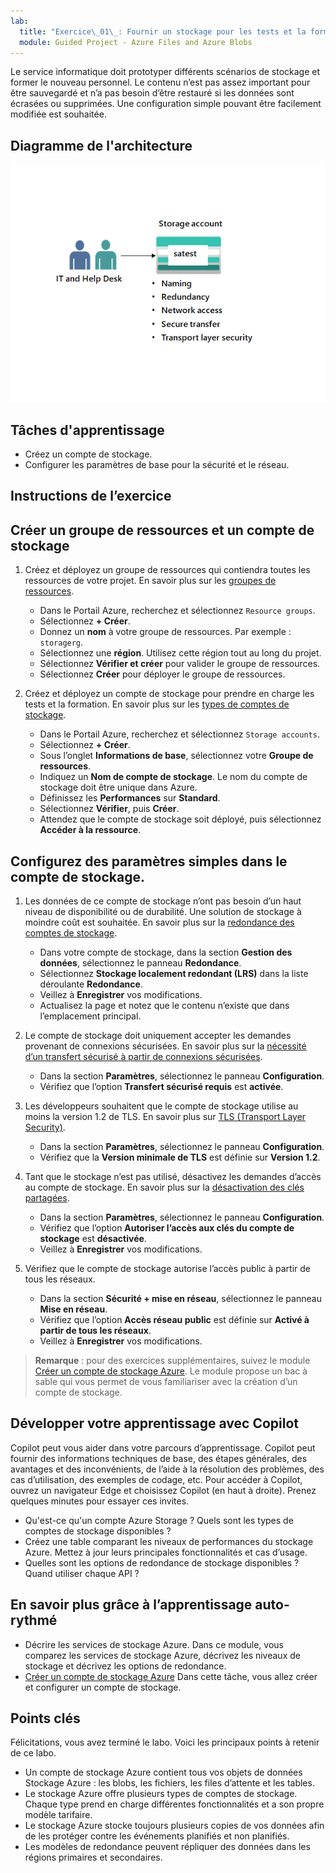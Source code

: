 ```yaml
---
lab:
  title: "Exercice\_01\_: Fournir un stockage pour les tests et la formation du service informatique"
  module: Guided Project - Azure Files and Azure Blobs
---
```


Le service informatique doit prototyper différents scénarios de stockage et former le nouveau personnel. Le contenu n’est pas assez important pour être sauvegardé et n’a pas besoin d’être restauré si les données sont écrasées ou supprimées. Une configuration simple pouvant être facilement modifiée est souhaitée.

## Diagramme de l'architecture
![Diagramme avec un compte de stockage](../Media/task-1.png)

## Tâches d'apprentissage
- Créez un compte de stockage. 
- Configurer les paramètres de base pour la sécurité et le réseau. 

## Instructions de l’exercice

## Créer un groupe de ressources et un compte de stockage

1. Créez et déployez un groupe de ressources qui contiendra toutes les ressources de votre projet. En savoir plus sur les [groupes de ressources](https://learn.microsoft.com/azure/azure-resource-manager/management/manage-resource-groups-portal).
    - Dans le Portail Azure, recherchez et sélectionnez `Resource groups`.
    - Sélectionnez **+ Créer**.
    - Donnez un **nom** à votre groupe de ressources. Par exemple : `storagerg`.
    - Sélectionnez une **région**. Utilisez cette région tout au long du projet. 
    - Sélectionnez **Vérifier et créer** pour valider le groupe de ressources.
    - Sélectionnez **Créer** pour déployer le groupe de ressources.

1. Créez et déployez un compte de stockage pour prendre en charge les tests et la formation. En savoir plus sur les [types de comptes de stockage](https://learn.microsoft.com/azure/storage/common/storage-account-overview#types-of-storage-accounts).
    - Dans le Portail Azure, recherchez et sélectionnez `Storage accounts`. 
    - Sélectionnez **+ Créer**.
    - Sous l’onglet **Informations de base**, sélectionnez votre **Groupe de ressources**.
    - Indiquez un **Nom de compte de stockage**. Le nom du compte de stockage doit être unique dans Azure. 
    - Définissez les **Performances** sur **Standard**. 
    - Sélectionnez **Vérifier**, puis **Créer**. 
    - Attendez que le compte de stockage soit déployé, puis sélectionnez **Accéder à la ressource**.  

## Configurez des paramètres simples dans le compte de stockage.

1. Les données de ce compte de stockage n’ont pas besoin d’un haut niveau de disponibilité ou de durabilité. Une solution de stockage à moindre coût est souhaitée. En savoir plus sur la [redondance des comptes de stockage](https://learn.microsoft.com/azure/storage/common/storage-redundancy#locally-redundant-storage).
    - Dans votre compte de stockage, dans la section **Gestion des données**, sélectionnez le panneau **Redondance**.
    - Sélectionnez **Stockage localement redondant (LRS)** dans la liste déroulante **Redondance**. 
    - Veillez à **Enregistrer** vos modifications. 
    - Actualisez la page et notez que le contenu n’existe que dans l’emplacement principal. 

1. Le compte de stockage doit uniquement accepter les demandes provenant de connexions sécurisées. En savoir plus sur la [nécessité d’un transfert sécurisé à partir de connexions sécurisées](https://learn.microsoft.com/azure/storage/common/storage-require-secure-transfer).
    - Dans la section **Paramètres**, sélectionnez le panneau **Configuration**.
    - Vérifiez que l’option **Transfert sécurisé requis** est **activée**. 

1. Les développeurs souhaitent que le compte de stockage utilise au moins la version 1.2 de TLS. En savoir plus sur [TLS (Transport Layer Security)](https://learn.microsoft.com//azure/storage/common/transport-layer-security-configure-minimum-version?tabs=portal).
    - Dans la section **Paramètres**, sélectionnez le panneau **Configuration**.
    - Vérifiez que la **Version minimale de TLS** est définie sur **Version 1.2**.  


1. Tant que le stockage n’est pas utilisé, désactivez les demandes d’accès au compte de stockage. En savoir plus sur la [désactivation des clés partagées](https://learn.microsoft.com/azure/storage/common/shared-key-authorization-prevent?tabs=portal#disable-shared-key-authorization).
    - Dans la section **Paramètres**, sélectionnez le panneau **Configuration**.
    - Vérifiez que l’option **Autoriser l’accès aux clés du compte de stockage** est **désactivée**.
    - Veillez à **Enregistrer** vos modifications. 

1. Vérifiez que le compte de stockage autorise l’accès public à partir de tous les réseaux.  
    - Dans la section **Sécurité + mise en réseau**, sélectionnez le panneau **Mise en réseau**.
    - Vérifiez que l’option **Accès réseau public** est définie sur **Activé à partir de tous les réseaux**.
    - Veillez à **Enregistrer** vos modifications. 

>**Remarque** : pour des exercices supplémentaires, suivez le module [Créer un compte de stockage Azure](https://learn.microsoft.com/training/modules/create-azure-storage-account/). Le module propose un bac à sable qui vous permet de vous familiariser avec la création d’un compte de stockage.

## Développer votre apprentissage avec Copilot

Copilot peut vous aider dans votre parcours d’apprentissage. Copilot peut fournir des informations techniques de base, des étapes générales, des avantages et des inconvénients, de l’aide à la résolution des problèmes, des cas d’utilisation, des exemples de codage, etc. Pour accéder à Copilot, ouvrez un navigateur Edge et choisissez Copilot (en haut à droite). Prenez quelques minutes pour essayer ces invites.
+ Qu'est-ce qu'un compte Azure Storage ? Quels sont les types de comptes de stockage disponibles ?
+ Créez une table comparant les niveaux de performances du stockage Azure. Mettez à jour leurs principales fonctionnalités et cas d’usage. 
+ Quelles sont les options de redondance de stockage disponibles ? Quand utiliser chaque API ?

## En savoir plus grâce à l’apprentissage auto-rythmé

+ Décrire les services de stockage Azure. Dans ce module, vous comparez les services de stockage Azure, décrivez les niveaux de stockage et décrivez les options de redondance.
+ [Créer un compte de stockage Azure](https://learn.microsoft.com/training/modules/create-azure-storage-account/) Dans cette tâche, vous allez créer et configurer un compte de stockage. 

## Points clés

Félicitations, vous avez terminé le labo. Voici les principaux points à retenir de ce labo. 
+ Un compte de stockage Azure contient tous vos objets de données Stockage Azure : les blobs, les fichiers, les files d’attente et les tables.
+ Le stockage Azure offre plusieurs types de comptes de stockage. Chaque type prend en charge différentes fonctionnalités et a son propre modèle tarifaire.
+ Le stockage Azure stocke toujours plusieurs copies de vos données afin de les protéger contre les événements planifiés et non planifiés.
+ Les modèles de redondance peuvent répliquer des données dans les régions primaires et secondaires. 
